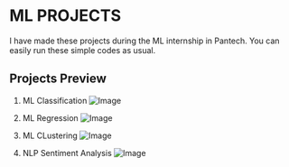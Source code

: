 # ML PROJECTS
I have made these projects during the ML internship in Pantech. You can easily run these simple codes as usual.

## Projects Preview

1. ML Classification
![Image](https://github.com/user-attachments/assets/701c2a32-8f11-43b3-b921-59c02c9fa7bf)

2. ML Regression
![Image](https://github.com/user-attachments/assets/7ebeb494-8f35-44f0-a46e-02c16a047e07)

3. ML CLustering
![Image](https://github.com/user-attachments/assets/1fe93883-a0ea-471a-a624-6ec46a1169c2)

4. NLP Sentiment Analysis
![Image](https://github.com/user-attachments/assets/65ade039-e55e-4868-8ab4-0d92b624150a)

